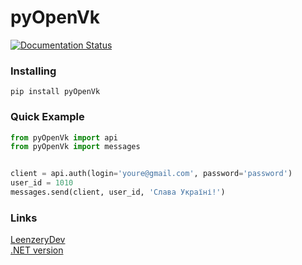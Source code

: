 # pyOpenVk
<a href='https://pypi.org/project/pyOpenVk/'>
    <img src='https://img.shields.io/pypi/v/openvk.svg' alt='Documentation Status' />
</a>

### Installing

```
pip install pyOpenVk
```


### Quick Example
```python
from pyOpenVk import api
from pyOpenVk import messages


client = api.auth(login='youre@gmail.com', password='password')
user_id = 1010
messages.send(client, user_id, 'Слава Україні!')
```

### Links
[LeenzeryDev](https://github.com/leenzerydev)             
[.NET version](https://github.com/LyStudios/OpenVkNetApi)  
